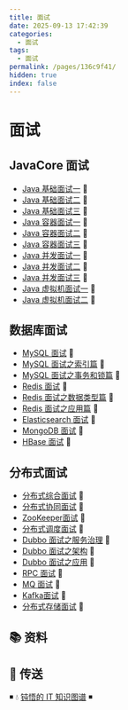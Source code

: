 ```yaml
---
title: 面试
date: 2025-09-13 17:42:39
categories:
  - 面试
tags:
  - 面试
permalink: /pages/136c9f41/
hidden: true
index: false
---
```


# 面试

## JavaCore 面试

- [Java 基础面试一](../01.Java/01.JavaCore/99.面试/Java_面试_基础（一）.md) 💯
- [Java 基础面试二](../01.Java/01.JavaCore/99.面试/Java_面试_基础（二）.md) 💯
- [Java 基础面试三](../01.Java/01.JavaCore/99.面试/Java_面试_基础（三）.md) 💯
- [Java 容器面试一](../01.Java/01.JavaCore/99.面试/Java_面试_容器（一）.md) 💯
- [Java 容器面试二](../01.Java/01.JavaCore/99.面试/Java_面试_容器（二）.md) 💯
- [Java 容器面试三](../01.Java/01.JavaCore/99.面试/Java_面试_容器（三）.md) 💯
- [Java 并发面试一](../01.Java/01.JavaCore/99.面试/Java_面试_并发（一）.md) 💯
- [Java 并发面试二](../01.Java/01.JavaCore/99.面试/Java_面试_并发（二）.md) 💯
- [Java 并发面试三](../01.Java/01.JavaCore/99.面试/Java_面试_并发（三）.md) 💯
- [Java 虚拟机面试一](../01.Java/01.JavaCore/99.面试/Java_面试_虚拟机（一）.md) 💯
- [Java 虚拟机面试二](../01.Java/01.JavaCore/99.面试/Java_面试_虚拟机（二）.md) 💯

## 数据库面试

- [MySQL 面试](../12.数据库/03.关系型数据库/mysql/MySQL_面试.md) 💯
- [MySQL 面试之索引篇](../12.数据库/03.关系型数据库/mysql/MySQL_面试_索引.md) 💯
- [MySQL 面试之事务和锁篇](../12.数据库/03.关系型数据库/mysql/MySQL_面试_事务和锁.md) 💯
- [Redis 面试](../12.数据库/05.KV数据库/redis/Redis_面试.md) 💯
- [Redis 面试之数据类型篇](../12.数据库/05.KV数据库/redis/Redis_面试_数据类型.md) 💯
- [Redis 面试之应用篇](../12.数据库/05.KV数据库/redis/Redis_面试_应用.md) 💯
- [Elasticsearch 面试](../12.数据库/07.搜索引擎数据库/elasticsearch/Elasticsearch_面试.md) 💯
- [MongoDB 面试](../12.数据库/04.文档数据库/mongodb/MongoDB_面试.md) 💯
- [HBase 面试](../12.数据库/06.列式数据库/hbase/HBase_面试.md) 💯

## 分布式面试

- [分布式综合面试](../15.分布式/分布式综合/分布式综合面试.md) 💯
- [分布式协同面试](../15.分布式/分布式协同/分布式协同面试.md) 💯
- [ZooKeeper面试](../15.分布式/分布式协同/ZooKeeper/ZooKeeper面试.md) 💯
- [分布式调度面试](../15.分布式/分布式调度/分布式调度面试.md) 💯
- [Dubbo 面试之服务治理](../15.分布式/分布式通信/RPC/Dubbo_面试_服务治理.md) 💯
- [Dubbo 面试之架构](../15.分布式/分布式通信/RPC/Dubbo_面试_架构.md) 💯
- [Dubbo 面试之应用](../15.分布式/分布式通信/RPC/Dubbo_面试_应用.md) 💯
- [RPC 面试](../15.分布式/分布式通信/RPC/RPC面试.md) 💯
- [MQ 面试](../15.分布式/分布式通信/MQ/MQ面试.md) 💯
- [Kafka面试](../15.分布式/分布式通信/MQ/Kafka/Kafka面试.md) 💯
- [分布式存储面试](../15.分布式/分布式存储/分布式存储面试.md) 💯

## 📚 资料

## 🚪 传送

◾ 💧 [钝悟的 IT 知识图谱](https://dunwu.github.io/waterdrop/) ◾